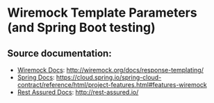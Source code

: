 
# Wiremock Template Parameters (and Spring Boot testing)



## Source documentation:

 * [Wiremock Docs](http://wiremock.org/docs/response-templating/): http://wiremock.org/docs/response-templating/
 * [Spring Docs](https://cloud.spring.io/spring-cloud-contract/reference/html/project-features.html#features-wiremock): https://cloud.spring.io/spring-cloud-contract/reference/html/project-features.html#features-wiremock
 * [Rest Assured Docs](http://rest-assured.io/): http://rest-assured.io/
 